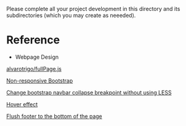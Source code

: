 Please complete all your project development in this directory and 
its subdirectories (which you may create as neeeded).

# Reference

+ Webpage Design

[alvarotrigo/fullPage.js](https://github.com/alvarotrigo/fullPage.js)

[Non-responsive Bootstrap](https://getbootstrap.com/docs/3.3/examples/non-responsive/)

[Change bootstrap navbar collapse breakpoint without using LESS](https://stackoverflow.com/questions/19827605/change-bootstrap-navbar-collapse-breakpoint-without-using-less)

[Hover effect](https://miketricking.github.io/bootstrap-image-hover/)

[Flush footer to the bottom of the page](https://chrisbracco.com/css-sticky-footer-effect/)